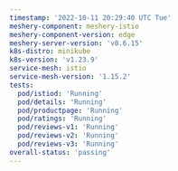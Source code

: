```yaml
---
timestamp: '2022-10-11 20:29:40 UTC Tue'
meshery-component: meshery-istio
meshery-component-version: edge
meshery-server-version: 'v0.6.15'
k8s-distro: minikube
k8s-version: 'v1.23.9'
service-mesh: istio
service-mesh-version: '1.15.2'
tests:
  pod/istiod: 'Running'
  pod/details: 'Running'
  pod/productpage: 'Running'
  pod/ratings: 'Running'
  pod/reviews-v1: 'Running'
  pod/reviews-v2: 'Running'
  pod/reviews-v3: 'Running'
overall-status: 'passing'
---
```

